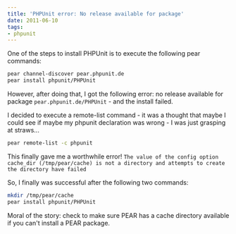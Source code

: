 ```yaml
---
title: 'PHPUnit error: No release available for package'
date: 2011-06-10
tags:
- phpunit
---
```

One of the steps to install PHPUnit is to execute the following pear commands:

<!--more-->

```bash
pear channel-discover pear.phpunit.de
pear install phpunit/PHPUnit
```

However, after doing that, I got the following error: no release available for package `pear.phpunit.de/PHPUnit` - and the install failed.  

I decided to execute a remote-list command - it was a thought that maybe I could see if maybe my phpunit declaration was wrong - I was just grasping at straws...
    
```bash
pear remote-list -c phpunit
```

This finally gave me a worthwhile error! `The value of the config option cache_dir (/tmp/pear/cache) is not a directory and attempts to create the directory have failed`

So, I finally was successful after the following two commands:
    
```bash
mkdir /tmp/pear/cache
pear install phpunit/PHPUnit
```

Moral of the story: check to make sure PEAR has a cache directory available if you can't install a PEAR package.
